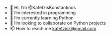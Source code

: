 - 👋 Hi, I’m @KafetzisKonstantinos
- 👀 I’m interested in programming
- 🌱 I’m currently learning Python
- 💞️ I’m looking to collaborate on Python projects
- 📫 How to reach me kafetzisk@gmail.com

<!---
KafetzisKonstantinos/KafetzisKonstantinos is a ✨ special ✨ repository because its `README.md` (this file) appears on your GitHub profile.
You can click the Preview link to take a look at your changes.
--->
